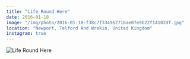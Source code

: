```yaml
---
title: "Life Round Here"
date: 2016-01-18
image: "/img/photo/2016-01-18-f38c7f334962716ae07e9b22f14102df.jpg"
location: "Newport, Telford And Wrekin, United Kingdom"
instagram: true
---
```


![Life Round Here](/img/photo/2016-01-18-f38c7f334962716ae07e9b22f14102df.jpg)
